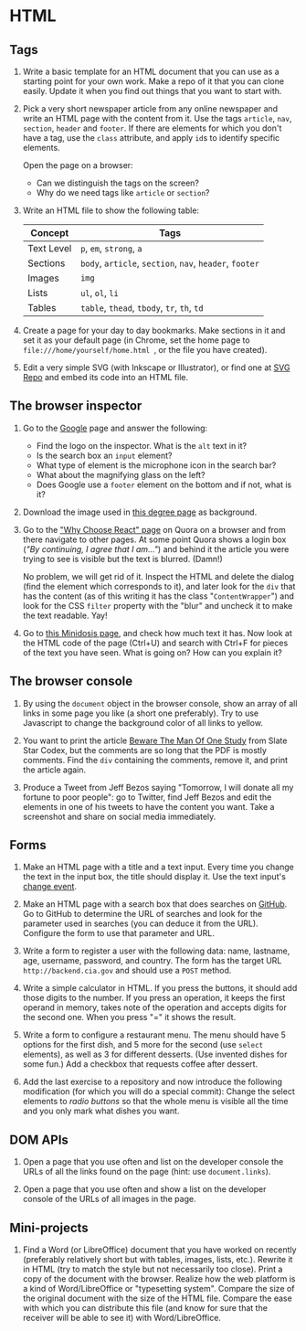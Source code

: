 
HTML
====

Tags
----

1. Write a basic template for an HTML document that you can use as a starting
   point for your own work. Make a repo of it that you can clone easily.
   Update it when you find out things that you want to start with.

2. Pick a very short newspaper article from any online newspaper and write an
   HTML page with the content from it. Use the tags ``article``, ``nav``,
   ``section``, ``header`` and ``footer``. If there are elements for which
   you don't have a tag, use the ``class`` attribute, and apply ``id``s
   to identify specific elements.

   Open the page on a browser:
   * Can we distinguish the tags on the screen? 
   * Why do we need tags like ``article`` or ``section``? 

3. Write an HTML file to show the following table:

   | Concept    | Tags                                                                |
   |------------|---------------------------------------------------------------------|
   | Text Level | ``p``, ``em``, ``strong``, ``a``                                    |
   | Sections   | ``body``, ``article``, ``section``, ``nav``, ``header``, ``footer`` |
   | Images     | ``img``                                                             |
   | Lists      | ``ul``, ``ol``, ``li``                                              |
   | Tables     | ``table``, ``thead``, ``tbody``, ``tr``, ``th``, ``td``             |

4. Create a page for your day to day bookmarks. Make sections in it and set it as 
   your default page (in Chrome, set the home page to ``file:///home/yourself/home.html ``, or the file you have created).

5. Edit a very simple SVG (with Inkscape or Illustrator), or find one at 
   [SVG Repo](https://www.svgrepo.com/) and embed its code into an HTML file.



The browser inspector
---------------------

1. Go to the [Google](https://google.com) page and answer the following:
   * Find the logo on the inspector. What is the ``alt`` text in it?
   * Is the search box an ``input`` element?
   * What type of element is the microphone icon in the search bar?
   * What about the magnifying glass on the left?
   * Does Google use a ``footer`` element on the bottom and if not, what is it?

2. Download the image used in [this degree page](https://www.talent.upc.edu/cat/estudis/formacio/curs/313400/postgrau-full-stack-web-technologies/)
   as background.

3. Go to the ["Why Choose React" page](https://www.quora.com/Why-choose-React) 
   on Quora on a browser and from there navigate to other pages. At some
   point Quora shows a login box (*"By continuing, I agree that I am..."*)
   and behind it the article you were trying to see is visible but the text is
   blurred. (Damn!)

   No problem, we will get rid of it. Inspect the HTML and delete the dialog
   (find the element which corresponds to it), and later look for the ``div``
   that has the content (as of this writing it has the class
   "``ContentWrapper``") and look for the CSS ``filter`` property with the
   "blur" and uncheck it to make the text readable. Yay!

4. Go to 
   [this Minidosis page](http://www.minidosis.org/#/actividades/Cpp.Funciones.Binomial.doc), 
   and check how much text it has. Now look at the HTML code of the page (Ctrl+U)
   and search with Ctrl+F for pieces of the text you have seen. What is going
   on? How can you explain it?


The browser console
-------------------

1. By using the ``document`` object in the browser console, show an array of all
   links in some page you like (a short one preferably). Try to use
   Javascript to change the background color of all links to yellow.

2. You want to print the article 
   [Beware The Man Of One Study](https://slatestarcodex.com/2014/12/12/beware-the-man-of-one-study/) 
   from Slate Star Codex, but the comments are so long that the PDF is mostly
   comments. Find the ``div`` containing the comments, remove it, and print
   the article again.

3. Produce a Tweet from Jeff Bezos saying "Tomorrow, I will donate all my 
   fortune to poor people": go to Twitter, find Jeff Bezos and edit the 
   elements in one of his tweets to have the content you want. 
   Take a screenshot and share on social media immediately.




Forms
-----

1. Make an HTML page with a title and a text input. Every time you change the
   text in the input box, the title should display it. Use the text input's 
   [change event](https://developer.mozilla.org/en-US/docs/Web/API/HTMLElement/change_event).

2. Make an HTML page with a search box that does searches on 
   [GitHub](http://github.com). Go to GitHub to determine the URL of
   searches and look for the parameter used in searches (you can deduce it from
   the URL). Configure the form to use that parameter and URL.

3. Write a form to register a user with the following data: name, lastname, age,
   username, password, and country. The form has the target URL
   ``http://backend.cia.gov`` and should use a ``POST`` method.

4. Write a simple calculator in HTML. If you press the buttons, it should add
   those digits to the number. If you press an operation, it keeps the first
   operand in memory, takes note of the operation and accepts digits for the 
   second one. When you press "=" it shows the result.

5. Write a form to configure a restaurant menu. The menu should have 5 options
   for the first dish, and 5 more for the second (use ``select`` elements), as
   well as 3 for different desserts. (Use invented dishes for some fun.) Add a
   checkbox that requests coffee after dessert.

6. Add the last exercise to a repository and now introduce the following
   modification (for which you will do a special commit): Change the select
   elements to *radio buttons* so that the whole menu is visible all the time
   and you only mark what dishes you want.

DOM APIs
--------

1. Open a page that you use often and list on the developer console the URLs of
   all the links found on the page (hint: use ``document.links``).

2. Open a page that you use often and show a list on the developer console of
   the URLs of all images in the page.


Mini-projects
-------------

1. Find a Word (or LibreOffice) document that you have worked on recently
   (preferably relatively short but with tables, images, lists, etc.). Rewrite
   it in HTML (try to match the style but not necessarily too close). Print a
   copy of the document with the browser. Realize how the web platform is a kind
   of Word/LibreOffice or "typesetting system". Compare the size of the original
   document with the size of the HTML file. Compare the ease with which you can
   distribute this file (and know for sure that the receiver will be able to
   see it) with Word/LibreOffice.

 
